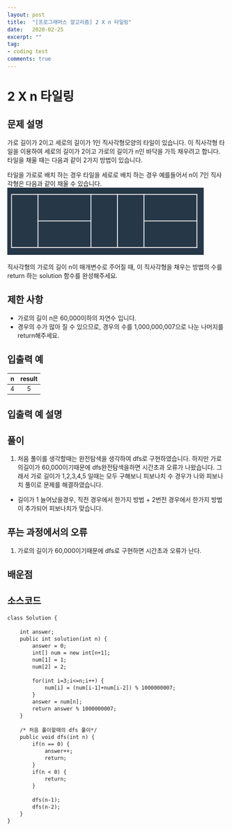 ```yaml
---
layout: post
title:  "[프로그래머스 알고리즘] 2 X n 타일링"
date:   2020-02-25
excerpt: ""
tag:
- coding test 
comments: true
---
```


# 2 X n 타일링

## 문제 설명  
가로 길이가 2이고 세로의 길이가 1인 직사각형모양의 타일이 있습니다. 이 직사각형 타일을 이용하여 세로의 길이가 2이고 가로의 길이가 n인 바닥을 가득 채우려고 합니다. 타일을 채울 때는 다음과 같이 2가지 방법이 있습니다.

타일을 가로로 배치 하는 경우
타일을 세로로 배치 하는 경우
예를들어서 n이 7인 직사각형은 다음과 같이 채울 수 있습니다.  
![program](/photo/codingTest/TwoMulNTile.PNG)  

직사각형의 가로의 길이 n이 매개변수로 주어질 때, 이 직사각형을 채우는 방법의 수를 return 하는 solution 함수를 완성해주세요.
  

## 제한 사항  
* 가로의 길이 n은 60,000이하의 자연수 입니다.
* 경우의 수가 많아 질 수 있으므로, 경우의 수를 1,000,000,007으로 나눈 나머지를 return해주세요.


## 입출력 예  
  
|n|result|
|:---:|:---:|
|4|5|

  
## 입출력 예 설명




## 풀이
1. 처음 풀이를 생각할때는 완전탐색을 생각하여 dfs로 구현하였습니다. 하지만 가로의길이가 60,000이기때문에 dfs완전탐색을하면 시간초과 오류가 나왔습니다. 그래서 가로 길이가 1,2,3,4,5 일때는 모두 구해보니 피보나치 수 경우가 나와 피보나치 풀이로 문제를 해결하였습니다.

* 길이가 1 늘어났을경우, 직전 경우에서 한가지 방법 + 2번전 경우에서 한가지 방법이 추가되어 피보나치가 맞습니다.



## 푸는 과정에서의 오류
1. 가로의 길이가 60,000이기때문에 dfs로 구현하면 시간초과 오류가 난다.



## 배운점




## 소스코드
~~~
class Solution {
    
    int answer;
    public int solution(int n) {
        answer = 0;
        int[] num = new int[n+1];
        num[1] = 1;
        num[2] = 2;
        
        for(int i=3;i<=n;i++) {
            num[i] = (num[i-1]+num[i-2]) % 1000000007;
        }
        answer = num[n];
        return answer % 1000000007;
    }
    
    /* 처음 풀이할때의 dfs 풀이*/
    public void dfs(int n) {
        if(n == 0) {
            answer++;
            return;
        }
        if(n < 0) {
            return;
        }
        
        dfs(n-1);
        dfs(n-2);
    }
}
~~~
